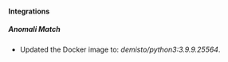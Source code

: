 #### Integrations
##### Anomali Match
- Updated the Docker image to: *demisto/python3:3.9.9.25564*.
